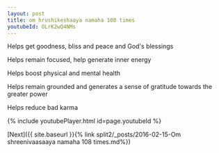 ```yaml
---
layout: post
title: om hrushikeshaaya namaha 108 times
youtubeId: OLrK2wQ4NMs
---
```

 
 
Helps get goodness, bliss and peace and God's blessings
 
Helps remain focused, help generate inner energy 
 
Helps boost physical and mental health 
 
Helps remain grounded and generates a sense of gratitude towards the greater power 
 
Helps reduce bad karma
 
 
 
 


{% include youtubePlayer.html id=page.youtubeId %}
 
[Next]({{ site.baseurl }}{% link  split2/_posts/2016-02-15-Om shreenivaasaaya namaha 108 times.md%})
 
